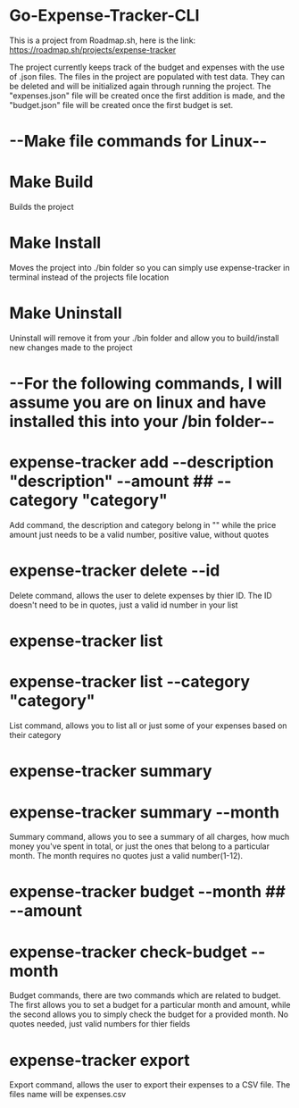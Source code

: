 # Go-Expense-Tracker-CLI
This is a project from Roadmap.sh, here is the link: https://roadmap.sh/projects/expense-tracker

The project currently keeps track of the budget and expenses with the use of .json files. The files in the project are populated with test data. They can be deleted and will be initialized again through running the project. The "expenses.json" file will be created once the first addition is made, and the "budget.json" file will be created once the first budget is set.

# --Make file commands for Linux--

# Make Build
Builds the project 
# Make Install
Moves the project into ./bin folder so you can simply use expense-tracker in terminal instead of the projects file location

# Make Uninstall
Uninstall will remove it from your ./bin folder and allow you to build/install new changes made to the project

# --For the following commands, I will assume you are on linux and have installed this into your /bin folder--

# expense-tracker add --description "description" --amount ## --category "category"
Add command, the description and category belong in "" while the price amount just needs to be a valid number, positive value, without quotes

# expense-tracker delete --id ##
Delete command, allows the user to delete expenses by thier ID. The ID doesn't need to be in quotes, just a valid id number in your list

# expense-tracker list
# expense-tracker list --category "category"
List command, allows you to list all or just some of your expenses based on their category

# expense-tracker summary
# expense-tracker summary --month ##
Summary command, allows you to see a summary of all charges, how much money you've spent in total, or just the ones that belong to a particular month. The month requires no quotes just a valid number(1-12).

# expense-tracker budget --month ## --amount ##
# expense-tracker check-budget --month ##
Budget commands, there are two commands which are related to budget. The first allows you to set a budget for a particular month and amount, while the second allows you to simply check the budget for a provided month. No quotes needed, just valid numbers for thier fields

# expense-tracker export
Export command, allows the user to export their expenses to a CSV file. The files name will be expenses.csv
